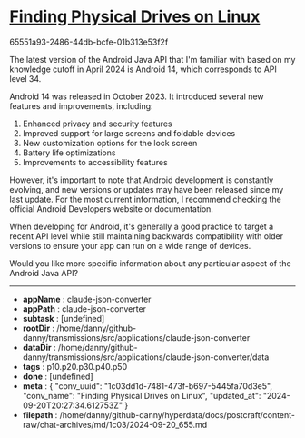 # [Finding Physical Drives on Linux](https://claude.ai/chat/1c03dd1d-7481-473f-b697-5445fa70d3e5)

65551a93-2486-44db-bcfe-01b313e53f2f

 The latest version of the Android Java API that I'm familiar with based on my knowledge cutoff in April 2024 is Android 14, which corresponds to API level 34.

Android 14 was released in October 2023. It introduced several new features and improvements, including:

1. Enhanced privacy and security features
2. Improved support for large screens and foldable devices
3. New customization options for the lock screen
4. Battery life optimizations
5. Improvements to accessibility features

However, it's important to note that Android development is constantly evolving, and new versions or updates may have been released since my last update. For the most current information, I recommend checking the official Android Developers website or documentation.

When developing for Android, it's generally a good practice to target a recent API level while still maintaining backwards compatibility with older versions to ensure your app can run on a wide range of devices.

Would you like more specific information about any particular aspect of the Android Java API?

---

* **appName** : claude-json-converter
* **appPath** : claude-json-converter
* **subtask** : [undefined]
* **rootDir** : /home/danny/github-danny/transmissions/src/applications/claude-json-converter
* **dataDir** : /home/danny/github-danny/transmissions/src/applications/claude-json-converter/data
* **tags** : p10.p20.p30.p40.p50
* **done** : [undefined]
* **meta** : {
  "conv_uuid": "1c03dd1d-7481-473f-b697-5445fa70d3e5",
  "conv_name": "Finding Physical Drives on Linux",
  "updated_at": "2024-09-20T20:27:34.612753Z"
}
* **filepath** : /home/danny/github-danny/hyperdata/docs/postcraft/content-raw/chat-archives/md/1c03/2024-09-20_655.md